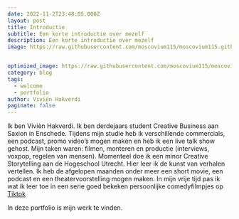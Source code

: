 ```yaml
---
date: 2022-11-2T23:48:05.000Z
layout: post
title: Introductie
subtitle: Een korte introductie over mezelf
description: Een korte introductie over mezelf
image: https://raw.githubusercontent.com/moscovium115/moscovium115.github.io/master/assets/img/IMG_7490.jpg


optimized_image: https://raw.githubusercontent.com/moscovium115/moscovium115.github.io/master/assets/img/IMG_7490.jpg
category: blog
tags:
  - welcome
  - portfolio
author: Vivièn Hakverdi
paginate: false
---
```

Ik ben Vivièn Hakverdi. Ik ben derdejaars student Creative Business aan Saxion in Enschede. Tijdens mijn studie heb ik verschillende commercials, een podcast, promo video’s mogen maken en heb ik een live talk show gehost. Mijn taken waren: filmen, monteren en productie (interviews, voxpop, regelen van mensen). Momenteel doe ik een minor Creative Storytelling aan de Hogeschool Utrecht. Hier leer ik de kunst van verhalen vertellen. Ik heb de afgelopen maanden onder meer een short movie, een podcast en een theatervoorstelling mogen maken. In mijn vrije tijd pas ik wat ik leer toe in een serie goed bekeken persoonlijke comedyfilmpjes op [Tiktok](https://www.tiktok.com/@violet.verdii?_t=8Xs2XpNfr0f&_r=1)

In deze portfolio is mijn werk te vinden.
